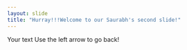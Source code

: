 ```yaml
---
layout: slide
title: "Hurray!!!Welcome to our Saurabh's second slide!"
---
```

Your text
Use the left arrow to go back!
